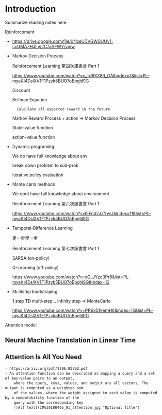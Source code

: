# Introduction

Summarize reading notes here

Reinforcement
- https://drive.google.com/file/d/1xeUDVGWGUUv1-ccUMAZHJLej2C7aAFWY/view


- Markov Decision Process

    Reinforcement Learning 第四次讀書會 Part 1

    https://www.youtube.com/watch?v=_-d8XX8R_OA&index=7&list=PL-myaKI4DslXV1F1Pzyk5BUO7oEpghl9G

    Discount 
    
    Bellman Equation

        Calculate all expected reward in the future

    Markov Reward Process + action -> Markov Decision Process

    State-value function

    action-value function


- Dynamic programing

    We do have full knowledge about env

    break down problem to sub-prob

    iterative policy evaluation

- Monte carlo methods

    We dont have full knowledge about environment

    Reinforcement Learning 第六次讀書會 Part 1

    https://www.youtube.com/watch?v=l5Fnd2JZYwU&index=11&list=PL-myaKI4DslXV1F1Pzyk5BUO7oEpghl9G



- Temporal-Difference Learning

    走一步學一步

    Reinforcement Learning 第七次讀書會 Part 1

    SARSA (on-policy)

    Q-Learning (off-policy)

    https://www.youtube.com/watch?v=xG_JYzo3Pr8&list=PL-myaKI4DslXV1F1Pzyk5BUO7oEpghl9G&index=13

- Multistep bootstraping

    1 step TD
    multi-step...
    infinity step => MonteCarlo


    https://www.youtube.com/watch?v=PR6xD1kemH0&index=15&list=PL-myaKI4DslXV1F1Pzyk5BUO7oEpghl9G

Attention model

## Neural Machine Translation in Linear Time



## Attention Is All You Need
    - https://arxiv.org/pdf/1706.03762.pdf
    - An attention function can be described as mapping a query and a set of key-value pairs to an output,
        where the query, keys, values, and output are all vectors. The output is computed as a weighted sum
        of the values, where the weight assigned to each value is computed by a compatibility function of the
        query with the corresponding key
        ![Alt text](IMG20180405_01_attention.jpg "Optional title") 
